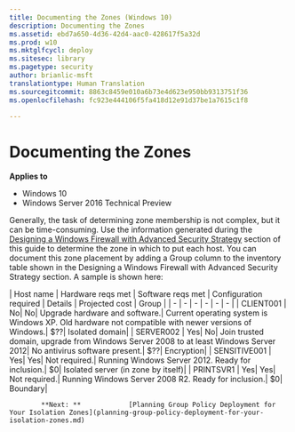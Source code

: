 ```yaml
---
title: Documenting the Zones (Windows 10)
description: Documenting the Zones
ms.assetid: ebd7a650-4d36-42d4-aac0-428617f5a32d
ms.prod: w10
ms.mktglfcycl: deploy
ms.sitesec: library
ms.pagetype: security
author: brianlic-msft
translationtype: Human Translation
ms.sourcegitcommit: 8863c8459e010a6b73e4d623e950bb9313751f36
ms.openlocfilehash: fc923e444106f5fa418d12e91d37be1a7615c1f8

---
```


# Documenting the Zones

**Applies to**
-   Windows 10
-   Windows Server 2016 Technical Preview

Generally, the task of determining zone membership is not complex, but it can be time-consuming. Use the information generated during the [Designing a Windows Firewall with Advanced Security Strategy](designing-a-windows-firewall-with-advanced-security-strategy.md) section of this guide to determine the zone in which to put each host. You can document this zone placement by adding a Group column to the inventory table shown in the Designing a Windows Firewall with Advanced Security Strategy section. A sample is shown here:

| Host name | Hardware reqs met | Software reqs met | Configuration required | Details | Projected cost | Group |
| - | - | - | - | - | - |
| CLIENT001 | No| No| Upgrade hardware and software.| Current operating system is Windows XP. Old hardware not compatible with newer versions of Windows.| $??| Isolated domain| 
| SERVER002 | Yes| No| Join trusted domain, upgrade from Windows Server 2008 to at least Windows Server 2012| No antivirus software present.| $??| Encryption| 
| SENSITIVE001 | Yes| Yes| Not required.| Running Windows Server 2012. Ready for inclusion.| $0| Isolated server (in zone by itself)| 
| PRINTSVR1 | Yes| Yes| Not required.| Running Windows Server 2008 R2. Ready for inclusion.| $0| Boundary| 


            **Next: **            [Planning Group Policy Deployment for Your Isolation Zones](planning-group-policy-deployment-for-your-isolation-zones.md)
          



<!--HONumber=Jun16_HO4-->


